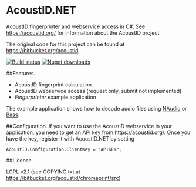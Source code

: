 AcoustID.NET
============

AcoustID fingerprinter and webservice access in C#. See https://acoustid.org/ for information about the AcoustID project.

The original code for this project can be found at https://bitbucket.org/acoustid.

[![Build status](https://ci.appveyor.com/api/projects/status/acmm1n366k8erqnj?svg=true)](https://ci.appveyor.com/project/wo80/acoustid-net)
[![Nuget downloads](http://wo80.bplaced.net/php/badges/nuget-acoustid-net.svg)](https://www.nuget.org/packages/AcoustID.NET)

##Features.
* AcoustID fingerprint calculation.
* AcoustID webservice access (request only, submit not implemented)
* *Fingerprinter* example application

The example application shows how to decode audio files using [NAudio](https://github.com/naudio/NAudio) or [Bass](http://www.un4seen.com/bass.html).

##Configuration.
If you want to use the AcoustID webservice in your application, you need to get an API key from https://acoustid.org/. Once you have the key, register it with AcoustID.NET by setting
```
AcoustID.Configuration.ClientKey = "APIKEY";
```

##License.

LGPL v2.1 (see COPYING.txt at https://bitbucket.org/acoustid/chromaprint/src)
